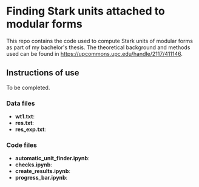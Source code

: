 # Finding Stark units attached to modular forms

This repo contains the code used to compute Stark units of modular forms as part of my bachelor's thesis. 
The theoretical background and methods used can be found in https://upcommons.upc.edu/handle/2117/411146. 

## Instructions of use

To be completed. 

### Data files

- **wt1.txt**:
- **res.txt**:
- **res_exp.txt**:

### Code files

- **automatic_unit_finder.ipynb**:
- **checks.ipynb**:
- **create_results.ipynb**:
- **progress_bar.ipynb**:

